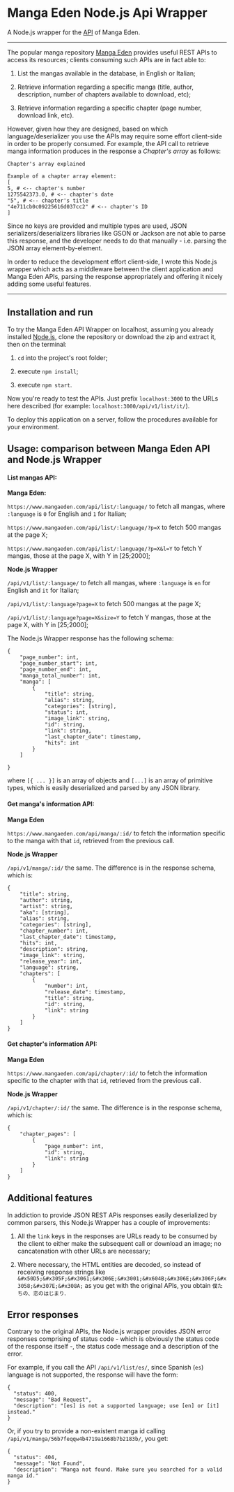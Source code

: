 # Manga Eden Node.js Api Wrapper
A Node.js wrapper for the [API](https://www.mangaeden.com/api/) of Manga Eden.

____

The popular manga repository [Manga Eden](https://www.mangaeden.com/) provides useful REST APIs to access its resources; clients consuming such APIs are in fact able to:

1) List the mangas available in the database, in English or Italian;

2) Retrieve information regarding a specific manga (title, author, description, number of chapters available to download, etc);

3) Retrieve information regarding a specific chapter (page number, download link, etc).

However, given how they are designed, based on which language/deserializer you use the APIs may require some effort client-side in order to be properly consumed.
For example, the API call to retrieve manga information produces in the response a _Chapter's array_ as follows:

```
Chapter's array explained

Example of a chapter array element: 
[ 
5, # <-- chapter's number 
1275542373.0, # <-- chapter's date 
"5", # <-- chapter's title 
"4e711cb0c09225616d037cc2" # <-- chapter's ID 
]
```

Since no keys are provided and multiple types are used, JSON serializers/deserializers libraries like GSON or Jackson are not able to parse this response, and the developer needs to do that manually - i.e. parsing the JSON array element-by-element.

In order to reduce the development effort client-side, I wrote this Node.js wrapper which acts as a middleware between the client application and Manga Eden APIs, parsing the response appropriately and offering it nicely adding some useful features.

____

## Installation and run

To try the Manga Eden API Wrapper on localhost, assuming you already installed [Node.js](https://nodejs.org/it/download/), clone the repository or download the zip and extract it, then on the terminal:

1) `cd` into the project's root folder;

2) execute `npm install`;

3) execute `npm start`.

Now you're ready to test the APIs. Just prefix `localhost:3000` to the URLs here described (for example: `localhost:3000/api/v1/list/it/`).

To deploy this application on a server, follow the procedures available for your environment.

## Usage: comparison between Manga Eden API and Node.js Wrapper

#### List mangas API:

**Manga Eden:**

`https://www.mangaeden.com/api/list/:language/` to fetch all mangas, where `:language` is `0` for English and `1` for Italian;

`https://www.mangaeden.com/api/list/:language/?p=X` to fetch 500 mangas at the page X;

`https://www.mangaeden.com/api/list/:language/?p=X&l=Y` to fetch Y mangas, those at the page X, with Y in \[25;2000];

**Node.js Wrapper**

`/api/v1/list/:language/` to fetch all mangas, where `:language` is `en` for English and `it` for Italian;

`/api/v1/list/:language?page=X` to fetch 500 mangas at the page X;

`/api/v1/list/:language?page=X&size=Y` to fetch Y mangas, those at the page X, with Y in \[25;2000];

The Node.js Wrapper response has the following schema:
```
{
	"page_number": int,
	"page_number_start": int,
	"page_number_end": int,
	"manga_total_number": int,
	"manga": [
		{
			"title": string,
			"alias": string,
			"categories": [string],
			"status": int,
			"image_link": string,
			"id": string,
			"link": string,
			"last_chapter_date": timestamp,
			"hits": int
		}
	]

}
```
where `[{ ... }]` is an array of objects and `[...]` is an array of primitive types, which is easily deserialized and parsed by any JSON library. 

#### Get manga's information API:

**Manga Eden**

`https://www.mangaeden.com/api/manga/:id/` to fetch the information specific to the manga with that `id`, retrieved from the previous call.

**Node.js Wrapper**

`/api/v1/manga/:id/` the same. The difference is in the response schema, which is:

```
{
	"title": string,
	"author": string,
	"artist": string,
	"aka": [string],
	"alias": string,
	"categories": [string],
	"chapter_number": int,
	"last_chapter_date": timestamp,
	"hits": int,
	"description": string,
	"image_link": string,
	"release_year": int,
	"language": string,
	"chapters": [
		{
			"number": int,
			"release_date": timestamp,
			"title": string,
			"id": string,
			"link": string
		}
	]
}
```

#### Get chapter's information API:

**Manga Eden**

`https://www.mangaeden.com/api/chapter/:id/` to fetch the information specific to the chapter with that `id`, retrieved from the previous call.

**Node.js Wrapper**

`/api/v1/chapter/:id/` the same. The difference is in the response schema, which is:

```
{
	"chapter_pages": [
		{
			"page_number": int,
			"id": string,
			"link": string
		}
	]
}
```

## Additional features

In addiction to provide JSON REST APis responses easily deserialized by common parsers, this Node.js Wrapper has a couple of improvements:

1) All the `link` keys in the responses are URLs ready to be consumed by the client to either make the subsequent call or download an image; no cancatenation with other URLs are necessary;

2) Where necessary, the HTML entities are decoded, so instead of receiving response strings like `&#x50D5;&#x305F;&#x3061;&#x306E;&#x3001;&#x604B;&#x306E;&#x306F;&#x3058;&#x307E;&#x308A;` as you get with the original APIs, you obtain `僕たちの、恋のはじまり`. 


## Error responses

Contrary to the original APIs, the Node.js wrapper provides JSON error responses comprising of status code - which is obviously the status code of the response itself -, the status code message and a description of the error. 

For example, if you call the API `/api/v1/list/es/`, since Spanish (`es`) language is not supported, the response will have the form:

```
{
  "status": 400,
  "message": "Bad Request",
  "description": "[es] is not a supported language; use [en] or [it] instead."
}
```

Or, if you try to provide a non-existent manga id calling `/api/v1/manga/56b7feqqw4b4719a1668b7b2183b/`, you get:

```
{
  "status": 404,
  "message": "Not Found",
  "description": "Manga not found. Make sure you searched for a valid manga id."
}
```
